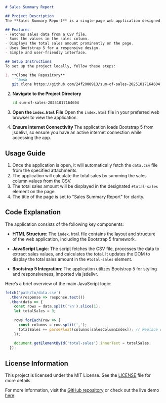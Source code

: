 ```markdown
# Sales Summary Report

## Project Description
The **Sales Summary Report** is a single-page web application designed to fetch sales data from a CSV file and calculate the total sales amount. This project provides a simple and intuitive interface for users to quickly view the total sales figure. The application is built using HTML, JavaScript, and Bootstrap 5, ensuring a responsive and modern design.

## Features
- Fetches sales data from a CSV file.
- Sums the values in the sales column.
- Displays the total sales amount prominently on the page.
- Uses Bootstrap 5 for a responsive design.
- Simple and user-friendly interface.

## Setup Instructions
To set up the project locally, follow these steps:

1. **Clone the Repository**
   ```bash
   git clone https://github.com/24f2008913/sum-of-sales-20251017164604.git
   ```

2. **Navigate to the Project Directory**
   ```bash
   cd sum-of-sales-20251017164604
   ```

3. **Open the `index.html` File**
   Open the `index.html` file in your preferred web browser to view the application.

4. **Ensure Internet Connectivity**
   The application loads Bootstrap 5 from jsdelivr, so ensure you have an active internet connection while accessing the app.

## Usage Guide
1. Once the application is open, it will automatically fetch the `data.csv` file from the specified attachments.
2. The application will calculate the total sales by summing the sales column values from the CSV.
3. The total sales amount will be displayed in the designated `#total-sales` element on the page.
4. The title of the page is set to "Sales Summary Report" for clarity.

## Code Explanation
The application consists of the following key components:

- **HTML Structure**: The `index.html` file contains the layout and structure of the web application, including the Bootstrap 5 framework.
  
- **JavaScript Logic**: The script fetches the CSV file, processes the data to extract sales values, and calculates the total. It updates the DOM to display the total sales amount in the `#total-sales` element.

- **Bootstrap 5 Integration**: The application utilizes Bootstrap 5 for styling and responsiveness, imported via jsdelivr.

Here’s a brief overview of the main JavaScript logic:

```javascript
fetch('path/to/data.csv')
  .then(response => response.text())
  .then(data => {
    const rows = data.split('\n').slice(1);
    let totalSales = 0;
    
    rows.forEach(row => {
      const columns = row.split(',');
      totalSales += parseFloat(columns[salesColumnIndex]); // Replace with actual index
    });
    
    document.getElementById('total-sales').innerText = totalSales;
  });
```

## License Information
This project is licensed under the MIT License. See the [LICENSE](LICENSE) file for more details.

For more information, visit the [GitHub repository](https://github.com/24f2008913/sum-of-sales-20251017164604) or check out the live demo [here](https://24f2008913.github.io/sum-of-sales-20251017164604/).
```
